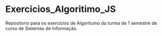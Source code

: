 # Exercicios_Algoritimo_JS

Repositorio para os exercícios de Algoritumo da turma de 1 semestre de curso de Sistemas de Informação.
